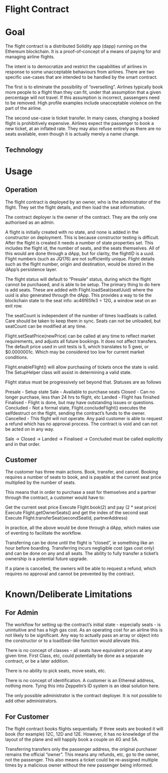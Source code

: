 # Flight Contract

# Goal

The flight contract is a distributed Solidity app (dapp) running on the Ethereum blockchain. It is a proof-of-concept of a means of paying for and managing airline flights.

The intent is to democratize and restrict the capabilities of airlines in response to some unacceptable behaviours from airlines. There are two specific use-cases that are intended to be handled by the smart contract. 

The first is to eliminate the possibility of “overselling”. Airlines typically book more people to a flight than they can fit, under that assumption that a given percentage will not travel. If this assumption is incorrect, passengers need to be removed. High profile examples include unacceptable violence on the part of the airline. 

The second use-case is ticket transfer. In many cases, changing a booked flight is prohibitively expensive. Airlines expect the passenger to book a new ticket, at an inflated rate. They may also refuse entirely as there are no seats available, even though it is actually merely a name change.

## Technology



# Usage

## Operation
The flight contract is deployed by an owner, who is the administrator of the flight. They set the flight details, and then load the seat information.

The contract deployer is the owner of the contract. They are the only one authorised as an admin. 

A flight is initially created with no state, and none is added in the constructor on deployment. This is because constructor testing is difficult. After the flight is created it needs a number of state properties set. This includes the flight id, the number of seats, and the seats themselves. All of this would are done through a dApp, but for clarity, the flightID is a uuid. Flight numbers (such as JQ176) are not sufficiently unique.  Flight details such as the flight number, origin and destination, would be stored in the dApp’s persistence layer.

The flight status will default to “Presale” status, during which the flight cannot be purchased, and is able to be setup. The primary thing to do here is add seats. These are added with Flight.loadSeat(seatUuid) where the uuid is also generated through the dApp. This provides a way to tie the blockchain state to the seat info: ac46f65fe3 = 12G, a window seat on an exit row.

The seatCount is independent of the number of times loadSeats is called. Care should be taken to keep them in sync. Seats can not be unloaded, but seatCount can be modified at any time.

Flight.setSeatPrice(newPrice) can be called at any time to reflect market requirements, and adjusts all future bookings. It does not affect transfers. The default price used in unit tests is 5, which translates to 5 gwei, or $0.0000001c. Which may be considered too low for current market conditions.

Flight.enableFlight() will allow purchasing of tickets once the state is valid. The SetupHelper class will assist in determining a valid state.

Flight status must be progressively set beyond that.  Statuses are as follows

Presale - Setup state
Sale - Available to purchase seats
Closed - Can no longer purchase, less than 24 hrs to flight, etc
Landed - Flight has finished 
Finalised - Flight is done, but may have outstanding issues or questions.
Concluded - Not a formal state, Flight.concludeFlight() executes the selfdestruct on the flight, sending the contract’s funds to the owner.
Cancelled  - This flight will not operate. Any paid customer is able to request a refund which has no approval process. The contract is void and can not be acted on in any way.

Sale -> Closed -> Landed -> Finalised -> Concluded must be called explicitly and in that order.

## Customer

The customer has three main actions. Book, transfer, and cancel. Booking requires a number of seats to book, and is payable at the current seat price multiplied by the number of seats. 

This means that in order to purchase a seat for themselves and a partner through the contract, a customer would have to:

Get the current seat price
Execute Flight.book(2) and pay (2 * seat price)
Execute Flight.getOwnerSeats() and get the index of the second seat
Execute Flight.transferSeat(secondSeatId, partnerAddress)

In practice, all the above would be done through a dApp, which makes use of eventing to facilitate the workflow.

Transferring can be done until the flight is “closed”, ie something like an hour before boarding. Transferring incurs negligible cost (gas cost only) and can be done on any and all seats.  The ability to fully transfer a ticket’s ownership is a potential future upgrade.

If a plane is cancelled, the owners will be able to request a refund, which requires no approval and cannot be prevented by the contract.

# Known/Deliberate Limitations

## For Admin
The workflow for setting up the contract’s initial state - especially seats - is unintuitive and has a high gas cost. As an operating cost for an airline this is not likely to be significant. Any way to actually pass an array or object into the constructor or to a loadSeat-like function would alleviate this.

There is no concept of classes - all seats have equivalent prices at any given time. First Class, etc, could potentially be done as a separate contract, or be a later addition.

There is no ability to pick seats, move seats, etc.

There is no concept of identification. A customer is an Ethereal address, nothing more. Tying this into Zeppelin’s ID system is an ideal solution here.

The only possible administrator is the contract deployer. It is not possible to add other administrators.

## For Customer
The flight contract books flights sequentially. If three seats are booked it will book (for example) 12C, 12D and 12E. However, it has no knowledge of the layout of the plane and will happily book a couple on 4G and 5A.

Transferring transfers only the passenger address, the original purchaser remains the official “owner”. This means any refunds, etc, go to the owner, not the passenger. This also means a ticket could be re-assigned multiple times by a malicious owner without the new passenger being informed.
